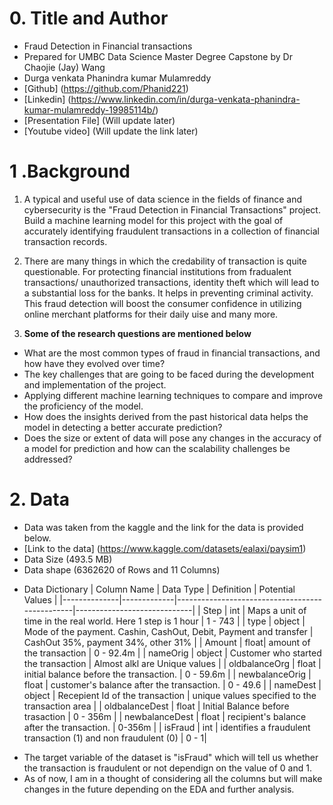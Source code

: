 # 0. Title and Author

* Fraud Detection in Financial transactions
* Prepared for UMBC Data Science Master Degree Capstone by Dr Chaojie (Jay) Wang
* Durga venkata Phanindra kumar Mulamreddy
* [Github] (https://github.com/Phanid221)
* [Linkedin] (https://www.linkedin.com/in/durga-venkata-phanindra-kumar-mulamreddy-19985114b/)
* [Presentation File] (Will update later)
* [Youtube video] (Will update the link later)


# 1 .Background

1. A typical and useful use of data science in the fields of finance and cybersecurity is the "Fraud Detection in Financial Transactions" project. Build a machine learning model for this project with the goal of accurately identifying fraudulent transactions in a collection of financial transaction records.

2. There are many things in which the credability of transaction is quite questionable. For protecting financial institutions from fradualent transactions/ unauthorized transactions, identity theft which will lead to a substantial loss for the banks. It helps in preventing criminal activity. This fraud detection will boost the consumer confidence in utilizing online merchant platforms for their daily uise and many more.

3. **Some of the research questions are mentioned below**
 * What are the most common types of fraud in financial transactions, and how have they evolved over time?
 * The key challenges that are going to be faced during the development and implementation of the project.
 * Applying different machine learning techniques to compare and improve the proficiency of the model.
 * How does the insights derived from the past historical data helps the model in detecting a better accurate prediction?
 * Does the size or extent of data will pose any changes in the accuracy of a model for prediction and how can the scalability challenges be addressed?
 

# 2. Data

* Data was taken from the kaggle and the link for the data is provided below.
* [Link to the data] (https://www.kaggle.com/datasets/ealaxi/paysim1)
* Data Size (493.5 MB)
* Data shape (6362620 of Rows and 11 Columns)
- Data Dictionary
| Column Name  | Data Type   | Definition                                     | Potential Values             | 
|--------------|-------------|------------------------------------------------|-----------------------------|
| Step   | int         |    Maps a unit of time in the real world. Here 1 step is 1 hour       |                1 - 743         |
| type        | object         | Mode of the payment. Cashin, CashOut, Debit, Payment and transfer                           |      CashOut 35%, payment 34%, other 31%                    |
| Amount         | float| amount of the transaction                           | 0 - 92.4m                      |
| nameOrig       | object         | Customer who started the transaction                        | Almost alkl are Unique values  |
| oldbalanceOrg    | float         | initial balance before the transaction. | 0 - 59.6m          |
| newbalanceOrig  | float         | customer's balance after the transaction.                            | 0 - 49.6                         |
| nameDest        | object       | Recepient Id of the transaction                         | unique values specified to the transaction area             |
| oldbalanceDest | float    | Initial Balance before trasaction      | 0 - 356m        |
| newbalanceDest | float |  recipient's balance after the transaction.  | 0-356m |
| isFraud | int | identifies a fraudulent transaction (1) and non fraudulent (0) | 0 - 1|

* The target variable of the dataset is "isFraud" which will tell us whether the transaction is fraudulent or not dependign on the value of 0 and 1.
* As of now, I am in a thought of considering all the columns but will make changes in the future depending on the EDA and further analysis. 
